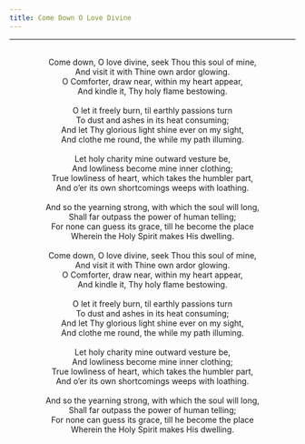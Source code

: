 ```yaml
---
title: Come Down O Love Divine
---
```


---
<center>
<br/>
Come down, O love divine, seek Thou this soul of mine,<br/>
And visit it with Thine own ardor glowing.<br/>
O Comforter, draw near, within my heart appear,<br/>
And kindle it, Thy holy flame bestowing.<br/>
<br/>
O let it freely burn, til earthly passions turn<br/>
To dust and ashes in its heat consuming;<br/>
And let Thy glorious light shine ever on my sight,<br/>
And clothe me round, the while my path illuming.<br/>
<br/>
Let holy charity mine outward vesture be,<br/>
And lowliness become mine inner clothing;<br/>
True lowliness of heart, which takes the humbler part,<br/>
And o’er its own shortcomings weeps with loathing.<br/>
<br/>
And so the yearning strong, with which the soul will long,<br/>
Shall far outpass the power of human telling;<br/>
For none can guess its grace, till he become the place<br/>
Wherein the Holy Spirit makes His dwelling.<br/>
<br/>
Come down, O love divine, seek Thou this soul of mine,<br/>
And visit it with Thine own ardor glowing.<br/>
O Comforter, draw near, within my heart appear,<br/>
And kindle it, Thy holy flame bestowing.<br/>
<br/>
O let it freely burn, til earthly passions turn<br/>
To dust and ashes in its heat consuming;<br/>
And let Thy glorious light shine ever on my sight,<br/>
And clothe me round, the while my path illuming.<br/>
<br/>
Let holy charity mine outward vesture be,<br/>
And lowliness become mine inner clothing;<br/>
True lowliness of heart, which takes the humbler part,<br/>
And o’er its own shortcomings weeps with loathing.<br/>
<br/>
And so the yearning strong, with which the soul will long,<br/>
Shall far outpass the power of human telling;<br/>
For none can guess its grace, till he become the place<br/>
Wherein the Holy Spirit makes His dwelling.<br/>

</center>